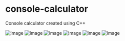 # console-calculator
Console calculator created using C++

![image](https://github.com/LucyZachos/console-calculator/assets/90052665/bbdf5470-b219-438c-b683-6f70d0ecdac2) ![image](https://github.com/LucyZachos/console-calculator/assets/90052665/7ef3605e-791e-4771-acc5-ba387deaeea2) ![image](https://github.com/LucyZachos/console-calculator/assets/90052665/8b4ec343-18c5-42e6-8920-833019f6a387) ![image](https://github.com/LucyZachos/console-calculator/assets/90052665/edaf02c3-2ddf-4b7f-81cd-9c4cb359dcf4)
 ![image](https://github.com/LucyZachos/console-calculator/assets/90052665/696c8b0e-2d13-4566-a30e-a9f30948a12a)
![image](https://github.com/LucyZachos/console-calculator/assets/90052665/faf3864e-4998-4b9f-b318-1d532878877f)




